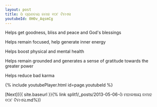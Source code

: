 ```yaml
---
layout: post
title: ଓଁ ପ୍ରାଣବାୟ ନମାହ ୧୦୮ ଟିମଏସ
youtubeId: 0H0v_AqsmCg
---
```

 
 
Helps get goodness, bliss and peace and God's blessings
 
Helps remain focused, help generate inner energy 
 
Helps boost physical and mental health 
 
Helps remain grounded and generates a sense of gratitude towards the greater power 
 
Helps reduce bad karma
 
 
 
 


{% include youtubePlayer.html id=page.youtubeId %}
 
[Next]({{ site.baseurl }}{% link  split1/_posts/2013-05-06-ଓଁ ମହାକଷାୟ ନମାହ ୧୦୮ ଟିମଏସ.md%})
 
